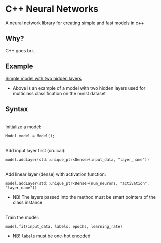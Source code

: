 # C++ Neural Networks

A neural network library for creating simple and fast models in c++

## Why?

C++ goes brr...

## Example
[Simple model with two hidden layers](inference/main.cpp)
<br>
- Above is an example of a model with two hidden layers used for multiclass classification on the mnist dataset

## Syntax
<br>
Initialize a model:

```
Model model = Model();
```
<br>
Add input layer first (cruical): 

```
model.addLayer(std::unique_ptr<Dense>(input_data, "layer_name"))
```
<br>
Add linear layer (dense) with activation function:

```
model.addLayer(std::unique_ptr<Dense>(num_neurons, "activation", "layer_name"))
```
- NB! The layers passed into the method must be smart pointers of the class instance

<br>
Train the model:

```
model.fit(input_data, labels, epochs, learning_rate)
```
- NB! `labels` must be one-hot encoded

##
